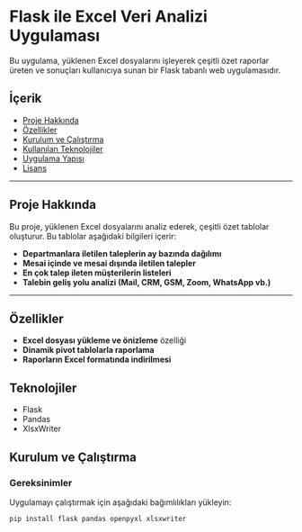 # Flask ile Excel Veri Analizi Uygulaması

Bu uygulama, yüklenen Excel dosyalarını işleyerek çeşitli özet raporlar üreten ve sonuçları kullanıcıya sunan bir Flask tabanlı web uygulamasıdır.

## İçerik

- [Proje Hakkında](#proje-hakkında)
- [Özellikler](#özellikler)
- [Kurulum ve Çalıştırma](#kurulum-ve-çalıştırma)
- [Kullanılan Teknolojiler](#kullanılan-teknolojiler)
- [Uygulama Yapısı](#uygulama-yapısı)
- [Lisans](#lisans)

---

## Proje Hakkında

Bu proje, yüklenen Excel dosyalarını analiz ederek, çeşitli özet tablolar oluşturur. Bu tablolar aşağıdaki bilgileri içerir:

- **Departmanlara iletilen taleplerin ay bazında dağılımı**
- **Mesai içinde ve mesai dışında iletilen talepler**
- **En çok talep ileten müşterilerin listeleri**
- **Talebin geliş yolu analizi (Mail, CRM, GSM, Zoom, WhatsApp vb.)**

---

## Özellikler

- **Excel dosyası yükleme ve önizleme** özelliği
- **Dinamik pivot tablolarla raporlama**
- **Raporların Excel formatında indirilmesi**

## Teknolojiler

- Flask
- Pandas
- XlsxWriter

## Kurulum ve Çalıştırma

### Gereksinimler

Uygulamayı çalıştırmak için aşağıdaki bağımlılıkları yükleyin:

```bash
pip install flask pandas openpyxl xlsxwriter
